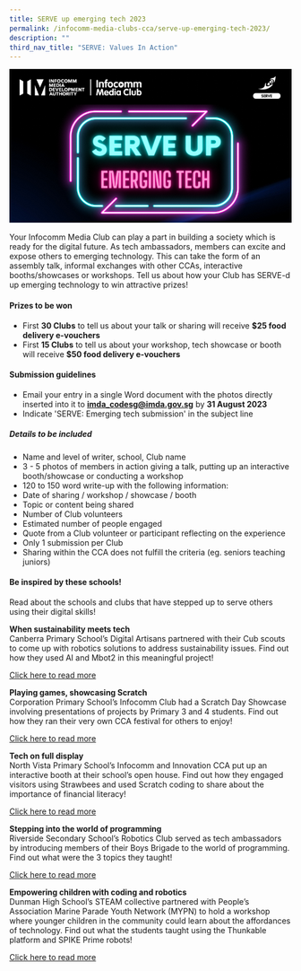 ```yaml
---
title: SERVE up emerging tech 2023
permalink: /infocomm-media-clubs-cca/serve-up-emerging-tech-2023/
description: ""
third_nav_title: "SERVE: Values In Action"
---
```

![](/images/serve%20up%20website.png)

Your Infocomm Media Club can play a part in building a society which is ready for the digital future. As tech ambassadors, members can excite and expose others to emerging technology. This can take the form of an assembly talk, informal exchanges with other CCAs, interactive booths/showcases or workshops. Tell us about how your Club has SERVE-d up emerging technology to win attractive prizes! <br> 

#### Prizes to be won ###
* First **30 Clubs** to tell us about your talk or sharing will receive **$25 food delivery e-vouchers**
* First **15 Clubs** to tell us about your workshop, tech showcase or booth will receive **$50 food delivery e-vouchers**

#### Submission guidelines ###
* Email your entry in a single Word document with the photos directly inserted into it to **imda_codesg@imda.gov.sg** by **31 August 2023**
* Indicate 'SERVE: Emerging tech submission' in the subject line <br>
##### Details to be included ###
* Name and level of writer, school, Club name
* 3 - 5 photos of members in action giving a talk, putting up an interactive booth/showcase or conducting a workshop
* 120 to 150 word write-up with the following information:
* Date of sharing / workshop / showcase / booth
* Topic or content being shared
* Number of Club volunteers
* Estimated number of people engaged
* Quote from a Club volunteer or participant reflecting on the experience
* Only 1 submission per Club
* Sharing within the CCA does not fulfill the criteria (eg. seniors teaching juniors) 

#### Be inspired by these schools! ###
Read about the schools and clubs that have stepped up to serve others using their digital skills!
      
**When sustainability meets tech** <br>
Canberra Primary School’s Digital Artisans partnered with their Cub scouts to come up with robotics solutions to address sustainability issues. Find out how they used AI and Mbot2 in this meaningful project!  
  
[Click here to read more](https://go.gov.sg/serveupcanberra) 
  
**Playing games, showcasing Scratch**&nbsp;  
Corporation Primary School’s Infocomm Club had a Scratch Day Showcase involving presentations of projects by Primary 3 and 4 students. Find out how they ran their very own CCA festival for others to enjoy!  
  
[Click here to read more](https://go.gov.sg/serveupcorporation)  
  
**Tech on full display** &nbsp;&nbsp;  
North Vista Primary School’s Infocomm and Innovation CCA put up an interactive booth at their school’s open house. Find out how they engaged visitors using Strawbees and used Scratch coding to share about the importance of financial literacy!  
  
[Click here to read more](https://go.gov.sg/serveupnorthvista)
  
**Stepping into the world of programming**  
Riverside Secondary School’s Robotics Club served as tech ambassadors by introducing members of their Boys Brigade to the world of programming. Find out what were the 3 topics they taught!  
  
[Click here to read more](https://go.gov.sg/serveupriverside) 
  
**Empowering children with coding and robotics**  
Dunman High School’s STEAM collective partnered with People’s Association Marine Parade Youth Network (MYPN) to hold a workshop where younger children in the community could learn about the affordances of technology. Find out what the students taught using the Thunkable platform and SPIKE Prime robots!  
  
[Click here to read more](https://go.gov.sg/serveupdunman)